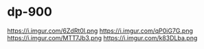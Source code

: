 # dp-900

https://i.imgur.com/6ZdRt0l.png
https://i.imgur.com/qP0iG7G.png
https://i.imgur.com/MTT7Jb3.png
https://i.imgur.com/k83DLba.png
